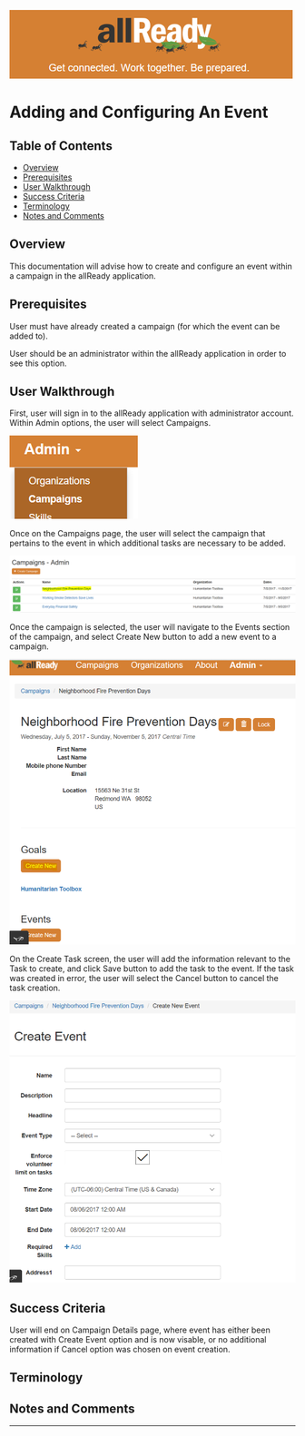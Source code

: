 ![](images/ALLReady.PNG)  
# Adding and Configuring An Event 
## Table of Contents    
* [Overview](#Overview) 
* [Prerequisites](#Prerequisites)   
* [User Walkthrough](#User_Walkthrough)  
* [Success Criteria](#Success_Criteria)  
* [Terminology](#Terminology)   
* [Notes and Comments](#Notes_and_Comments) 
 
## <a name='Overview'/> Overview  
 
This documentation will advise how to create and configure an event within a campaign in the allReady application.
 
## <a name='Prerequisites'/>Prerequisites  
 
User must have already created a campaign (for which the event can be added to).

User should be an administrator within the allReady application in order to see this option.

## <a name='User_Walkthrough'/>User Walkthrough  
 
First, user will sign in to the allReady application with administrator account.
Within Admin options, the user will select Campaigns.

![](images/AdminCampaignDropdown.PNG?raw=true) 

Once on the Campaigns page, the user will select the campaign that pertains to the event in which additional tasks are necessary to be added.

![](images/AdminSelectCampaign.PNG?raw=true) 

Once the campaign is selected, the user will navigate to the Events section of the campaign, and select Create New button to add a new event to a campaign.

![](images/AdminCreateEventButton.PNG?raw=true) 

On the Create Task screen, the user will add the information relevant to the Task to create, and click Save button to add the task to the event. If the task was created in error, the user will select the Cancel button to cancel the task creation.

![](images/AdminCreateEventPage.PNG?raw=true) 

## <a name='Success_Criteria'/>Success Criteria   
 
User will end on Campaign Details page, where event has either been created with Create Event option and is now visable, or no additional information if Cancel option was chosen on event creation.
 
## <a name='Terminology'/>Terminology   

## <a name='Notes_and_Comments'/>Notes and Comments   
_____ 
